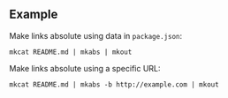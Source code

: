 ## Example

Make links absolute using data in `package.json`:

```shell
mkcat README.md | mkabs | mkout
```

Make links absolute using a specific URL:

```shell
mkcat README.md | mkabs -b http://example.com | mkout
```
